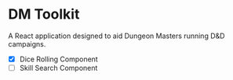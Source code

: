 # DM Toolkit

A React application designed to aid Dungeon Masters running D&D campaigns.

-[x] Dice Rolling Component
-[ ] Skill Search Component
